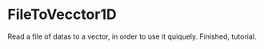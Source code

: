 # FileToVecctor1D
Read a file of datas to a vector, in order to use it quiquely. Finished, tutorial.

